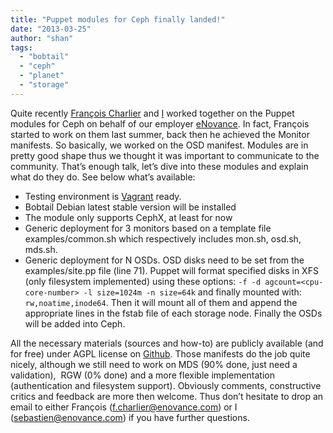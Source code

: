 ```yaml
---
title: "Puppet modules for Ceph finally landed!"
date: "2013-03-25"
author: "shan"
tags: 
  - "bobtail"
  - "ceph"
  - "planet"
  - "storage"
---
```


Quite recently [François Charlier](https://github.com/fcharlier) and [I](http://sebastien-han.fr/) worked together on the Puppet modules for Ceph on behalf of our employer [eNovance](http://www.enovance.com/). In fact, François started to work on them last summer, back then he achieved the Monitor manifests. So basically, we worked on the OSD manifest. Modules are in pretty good shape thus we thought it was important to communicate to the community. That’s enough talk, let’s dive into these modules and explain what do they do. See below what’s available:

- Testing environment is [Vagrant](http://www.vagrantup.com/) ready.
- Bobtail Debian latest stable version will be installed
- The module only supports CephX, at least for now
- Generic deployment for 3 monitors based on a template file examples/common.sh which respectively includes mon.sh, osd.sh, mds.sh.
- Generic deployment for N OSDs. OSD disks need to be set from the examples/site.pp file (line 71). Puppet will format specified disks in XFS (only filesystem implemented) using these options: `-f -d agcount=<cpu-core-number> -l size=1024m -n size=64k` and finally mounted with: `rw,noatime,inode64`. Then it will mount all of them and append the appropriate lines in the fstab file of each storage node. Finally the OSDs will be added into Ceph.

All the necessary materials (sources and how-to) are publicly available (and for free) under AGPL license on [Github](https://github.com/enovance/puppet-ceph). Those manifests do the job quite nicely, although we still need to work on MDS (90% done, just need a validation),  RGW (0% done) and a more flexible implementation (authentication and filesystem support). Obviously comments, constructive critics and feedback are more then welcome. Thus don’t hesitate to drop an email to either François (f.charlier@enovance.com) or I (sebastien@enovance.com) if you have further questions.
